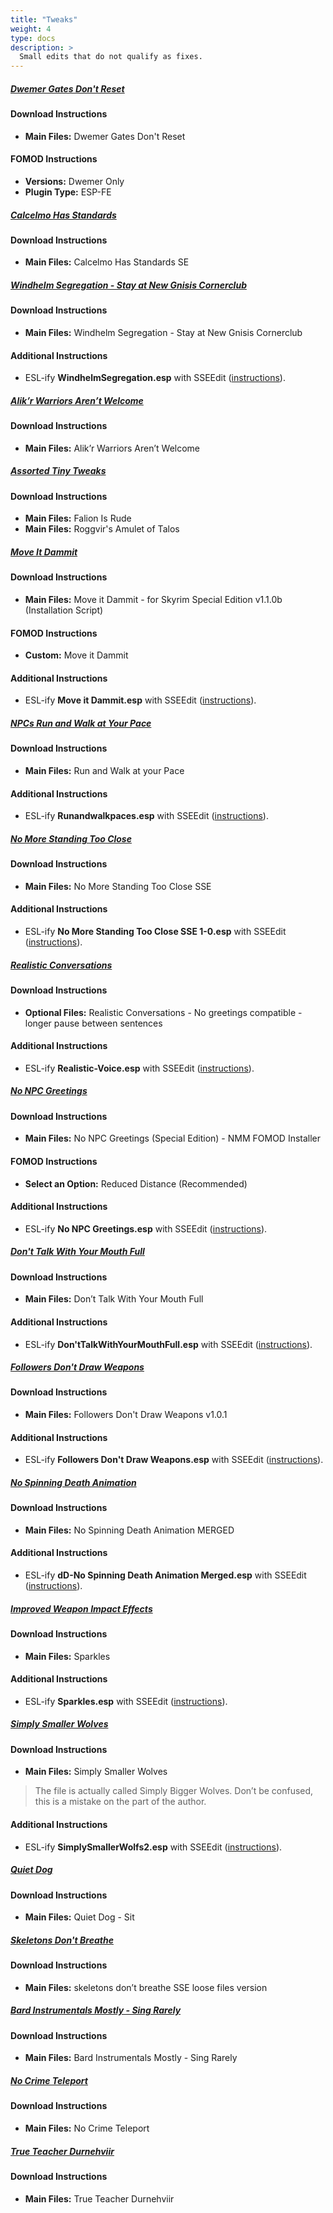 ```yaml
---
title: "Tweaks"
weight: 4
type: docs
description: >
  Small edits that do not qualify as fixes.
---
```


##### [Dwemer Gates Don't Reset](https://www.nexusmods.com/skyrimspecialedition/mods/26331?tab=files)

#### Download Instructions

- **Main Files:** Dwemer Gates Don't Reset

#### FOMOD Instructions

- **Versions:** Dwemer Only
- **Plugin Type:** ESP-FE

##### [Calcelmo Has Standards](https://www.nexusmods.com/skyrimspecialedition/mods/26503?tab=files)

#### Download Instructions

- **Main Files:** Calcelmo Has Standards SE

##### [Windhelm Segregation - Stay at New Gnisis Cornerclub](https://www.nexusmods.com/skyrimspecialedition/mods/21181?tab=files)

#### Download Instructions

* **Main Files:** Windhelm Segregation - Stay at New Gnisis Cornerclub

#### Additional Instructions

- ESL-ify **WindhelmSegregation.esp** with SSEEdit ([instructions](/tpf/guide-resources/basic-instructions/#esl-ifying-plugins)).

##### [Alik’r Warriors Aren’t Welcome](https://www.nexusmods.com/skyrimspecialedition/mods/25384?tab=files)

#### Download Instructions

* **Main Files:** Alik’r Warriors Aren’t Welcome

##### [Assorted Tiny Tweaks](https://www.nexusmods.com/skyrimspecialedition/mods/43834?tab=files)

#### Download Instructions

* **Main Files:** Falion Is Rude
* **Main Files:** Roggvir's Amulet of Talos

##### [Move It Dammit](https://www.nexusmods.com/skyrimspecialedition/mods/752?tab=files)

#### Download Instructions

- **Main Files:** Move it Dammit - for Skyrim Special Edition v1.1.0b (Installation Script)

#### FOMOD Instructions

- **Custom:** Move it Dammit

#### Additional Instructions

- ESL-ify **Move it Dammit.esp** with SSEEdit ([instructions](/tpf/guide-resources/basic-instructions/#esl-ifying-plugins)).

##### [NPCs Run and Walk at Your Pace](https://www.nexusmods.com/skyrimspecialedition/mods/2482?tab=files)

#### Download Instructions

- **Main Files:** Run and Walk at your Pace

#### Additional Instructions

- ESL-ify **Runandwalkpaces.esp** with SSEEdit ([instructions](/tpf/guide-resources/basic-instructions/#esl-ifying-plugins)).

##### [No More Standing Too Close](https://www.nexusmods.com/skyrimspecialedition/mods/4784?tab=files)

#### Download Instructions

- **Main Files:** No More Standing Too Close SSE

#### Additional Instructions

- ESL-ify **No More Standing Too Close SSE 1-0.esp** with SSEEdit ([instructions](/tpf/guide-resources/basic-instructions/#esl-ifying-plugins)).

##### [Realistic Conversations](https://www.nexusmods.com/skyrimspecialedition/mods/1717?tab=files)

#### Download Instructions

- **Optional Files:** Realistic Conversations - No greetings compatible - longer pause between sentences

#### Additional Instructions

- ESL-ify **Realistic-Voice.esp** with SSEEdit ([instructions](/tpf/guide-resources/basic-instructions/#esl-ifying-plugins)).

##### [No NPC Greetings](https://www.nexusmods.com/skyrimspecialedition/mods/1044?tab=files)

#### Download Instructions

- **Main Files:** No NPC Greetings (Special Edition) - NMM FOMOD Installer

#### FOMOD Instructions

- **Select an Option:** Reduced Distance (Recommended)

#### Additional Instructions

- ESL-ify **No NPC Greetings.esp** with SSEEdit ([instructions](/tpf/guide-resources/basic-instructions/#esl-ifying-plugins)).

##### [Don't Talk With Your Mouth Full](https://www.nexusmods.com/skyrimspecialedition/mods/17715?tab=files)

#### Download Instructions

- **Main Files:** Don’t Talk With Your Mouth Full

#### Additional Instructions

- ESL-ify **Don'tTalkWithYourMouthFull.esp** with SSEEdit ([instructions](/tpf/guide-resources/basic-instructions/#esl-ifying-plugins)).

##### [Followers Don't Draw Weapons](https://www.nexusmods.com/skyrimspecialedition/mods/3870?tab=files)

#### Download Instructions

- **Main Files:** Followers Don't Draw Weapons v1.0.1

#### Additional Instructions

- ESL-ify **Followers Don't Draw Weapons.esp** with SSEEdit ([instructions](/tpf/guide-resources/basic-instructions/#esl-ifying-plugins)).

##### [No Spinning Death Animation](https://www.nexusmods.com/skyrimspecialedition/mods/1432?tab=files)

#### Download Instructions

- **Main Files:** No Spinning Death Animation MERGED

#### Additional Instructions

- ESL-ify **dD-No Spinning Death Animation Merged.esp** with SSEEdit ([instructions](/tpf/guide-resources/basic-instructions/#esl-ifying-plugins)).

##### [Improved Weapon Impact Effects](https://www.nexusmods.com/skyrimspecialedition/mods/8936?tab=files)

#### Download Instructions

- **Main Files:** Sparkles

#### Additional Instructions

- ESL-ify **Sparkles.esp** with SSEEdit ([instructions](/tpf/guide-resources/basic-instructions/#esl-ifying-plugins)).

##### [Simply Smaller Wolves](https://www.nexusmods.com/skyrimspecialedition/mods/10935?tab=files)

#### Download Instructions

- **Main Files:** Simply Smaller Wolves

> The file is actually called Simply Bigger Wolves. Don’t be confused, this is a mistake on the part of the author.

#### Additional Instructions

- ESL-ify **SimplySmallerWolfs2.esp** with SSEEdit ([instructions](/tpf/guide-resources/basic-instructions/#esl-ifying-plugins)).

##### [Quiet Dog](https://www.nexusmods.com/skyrimspecialedition/mods/6066?tab=files)

#### Download Instructions

- **Main Files:** Quiet Dog - Sit

##### [Skeletons Don't Breathe](https://www.nexusmods.com/skyrimspecialedition/mods/18542?tab=files)

#### Download Instructions

- **Main Files:** skeletons don’t breathe SSE loose files version

##### [Bard Instrumentals Mostly - Sing Rarely](https://www.nexusmods.com/skyrimspecialedition/mods/10927?tab=files)

#### Download Instructions

- **Main Files:** Bard Instrumentals Mostly - Sing Rarely

##### [No Crime Teleport](https://www.nexusmods.com/skyrimspecialedition/mods/13109?tab=files)

#### Download Instructions

- **Main Files:** No Crime Teleport

##### [True Teacher Durnehviir](https://www.nexusmods.com/skyrimspecialedition/mods/44969?tab=files)

#### Download Instructions

- **Main Files:** True Teacher Durnehviir